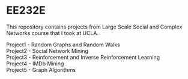 # EE232E
This repository contains projects from Large Scale Social and Complex Networks course that I took at UCLA. 

Project1 - Random Graphs and Random Walks  
Project2 - Social Network Mining  
Project3 - Reinforcement and Inverse Reinforcement Learning  
Project4 - IMDb Mining  
Project5 - Graph Algorithms  
